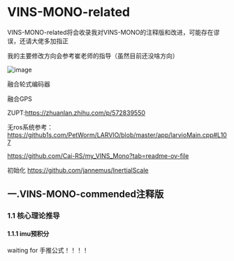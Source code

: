 # VINS-MONO-related
VINS-MONO-related将会收录我对VINS-MONO的注释版和改进，可能存在谬误，还请大佬多加指正

我的主要修改方向会参考崔老师的指导（虽然目前还没啥方向）

![image](https://github.com/EveningLin/VINS-MONO-related/assets/110521494/8a762a20-c38c-4685-a146-3181977fc6b5)

融合轮式编码器

融合GPS

ZUPT:https://zhuanlan.zhihu.com/p/572839550

无ros系统参考：https://github1s.com/PetWorm/LARVIO/blob/master/app/larvioMain.cpp#L107

https://github.com/Cai-RS/my_VINS_Mono?tab=readme-ov-file

初始化 https://github.com/jannemus/InertialScale

## 一.VINS-MONO-commended注释版
### 1.1 核心理论推导
#### 1.1.1 imu预积分
waiting for 手推公式！！！！
